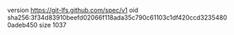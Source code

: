 version https://git-lfs.github.com/spec/v1
oid sha256:3f34d83910beefd02066f118ada35c790c61103c1df420ccd32354800adeb450
size 1037
